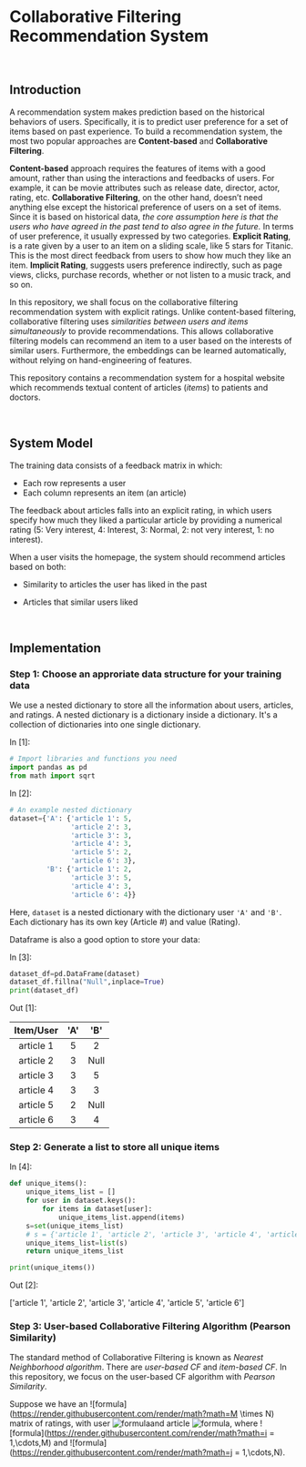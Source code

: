 # Collaborative Filtering Recommendation System

<br />

## Introduction

A recommendation system makes prediction based on the historical behaviors of users. Specifically, it is to predict user preference for a set of items based on past experience. To build a recommendation system, the most two popular approaches are **Content-based** and **Collaborative Filtering**.

**Content-based** approach requires the features of items with a good amount, rather than using the interactions and feedbacks of users. For example, it can be movie attributes such as release date, director, actor, rating, etc. **Collaborative Filtering**, on the other hand, doesn’t need anything else except the historical preference of users on a set of items. Since it is based on historical data, *the core assumption here is that the users who have agreed in the past tend to also agree in the future.* In terms of user preference, it usually expressed by two categories. **Explicit Rating**, is a rate given by a user to an item on a sliding scale, like 5 stars for Titanic. This is the most direct feedback from users to show how much they like an item. **Implicit Rating**, suggests users preference indirectly, such as page views, clicks, purchase records, whether or not listen to a music track, and so on. 

In this repository, we shall focus on the collaborative filtering recommendation system with explicit ratings. Unlike content-based filtering, collaborative filtering uses *similarities between users and items simultaneously* to provide recommendations. This allows collaborative filtering models can recommend an item to a user based on the interests of similar users. Furthermore, the embeddings can be learned automatically, without relying on hand-engineering of features. 

This repository contains a recommendation system for a hospital website which recommends textual content of articles (*items*) to patients and doctors. 

<br />

## System Model

The training data consists of a feedback matrix in which:

* Each row represents a user
* Each column represents an item (an article)

The feedback about articles falls into an explicit rating, in which users specify how much they liked a particular article by providing a numerical rating (5: Very interest, 4: Interest, 3: Normal, 2: not very interest, 1: no interest).

When a user visits the homepage, the system should recommend articles based on both:

* Similarity to articles the user has liked in the past

* Articles that similar users liked

<br />

## Implementation

### Step 1: Choose an approriate data structure for your training data

We use a nested dictionary to store all the information about users, articles, and ratings. A nested dictionary is a dictionary inside a dictionary. It's a collection of dictionaries into one single dictionary.

In [1]: 

```python
# Import libraries and functions you need
import pandas as pd
from math import sqrt
```

In [2]: 

```Python
# An example nested dictionary
dataset={'A': {'article 1': 5,
               'article 2': 3,
               'article 3': 3,
               'article 4': 3,
               'article 5': 2,
               'article 6': 3},
         'B': {'article 1': 2,
               'article 3': 5,
               'article 4': 3,
               'article 6': 4}}
```

Here, `dataset` is a nested dictionary with the dictionary user `'A'` and `'B'`. Each dictionary has its own key (Article #) and value (Rating). 

Dataframe is also a good option to store your data:

In [3]:

```python
dataset_df=pd.DataFrame(dataset)
dataset_df.fillna("Null",inplace=True)
print(dataset_df)
```

Out [1]:

| Item/User | 'A'  | 'B'  |
| :-------: | :--: | :--: |
| article 1 |  5   |  2   |
| article 2 |  3   | Null |
| article 3 |  3   |  5   |
| article 4 |  3   |  3   |
| article 5 |  2   | Null |
| article 6 |  3   |  4   |

### Step 2: Generate a list to store all unique items

In [4]:

```Python
def unique_items():
    unique_items_list = []
    for user in dataset.keys():
        for items in dataset[user]:
            unique_items_list.append(items)
    s=set(unique_items_list)
    # s = {'article 1', 'article 2', 'article 3', 'article 4', 'article 5', 'article 6'}
    unique_items_list=list(s)
    return unique_items_list

print(unique_items())
```

Out [2]:

['article 1', 'article 2', 'article 3', 'article 4', 'article 5', 'article 6']

### Step 3: User-based Collaborative Filtering Algorithm (Pearson Similarity)

The standard method of Collaborative Filtering is known as *Nearest Neighborhood algorithm*. There are *user-based CF* and *item-based CF*. In this repository, we focus on the user-based CF algorithm with *Pearson Similarity*.

Suppose we have an ![formula](https://render.githubusercontent.com/render/math?math=M \times N) matrix of ratings, with user ![formula](https://render.githubusercontent.com/render/math?math=u_i)and article ![formula](https://render.githubusercontent.com/render/math?math=a_j), where ![formula](https://render.githubusercontent.com/render/math?math=i = 1,\cdots,M) and ![formula](https://render.githubusercontent.com/render/math?math=j = 1,\cdots,N).

